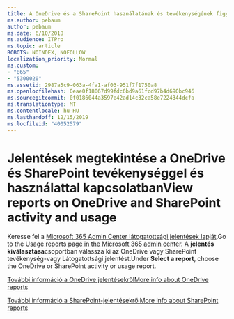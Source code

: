 ```yaml
---
title: A OneDrive és a SharePoint használatának és tevékenységének figyelése
ms.author: pebaum
author: pebaum
ms.date: 6/10/2018
ms.audience: ITPro
ms.topic: article
ROBOTS: NOINDEX, NOFOLLOW
localization_priority: Normal
ms.custom:
- "865"
- "5300020"
ms.assetid: 2987a5c9-063a-4fa1-af03-951f7f1750a8
ms.openlocfilehash: 0eae0f18067d99fdc6bd9a61fcd97b4d690bc946
ms.sourcegitcommit: 0f0186044a3597e42ad14c32ca58e7224344dcfa
ms.translationtype: MT
ms.contentlocale: hu-HU
ms.lasthandoff: 12/15/2019
ms.locfileid: "40052579"
---
```

# <a name="view-reports-on-onedrive-and-sharepoint-activity-and-usage"></a><span data-ttu-id="d1361-102">Jelentések megtekintése a OneDrive és SharePoint tevékenységgel és használattal kapcsolatban</span><span class="sxs-lookup"><span data-stu-id="d1361-102">View reports on OneDrive and SharePoint activity and usage</span></span>

<span data-ttu-id="d1361-103">Keresse fel a [Microsoft 365 Admin Center látogatottsági jelentések lapját](https://admin.microsoft.com/AdminPortal/Home).</span><span class="sxs-lookup"><span data-stu-id="d1361-103">Go to the [Usage reports page in the Microsoft 365 admin center](https://admin.microsoft.com/AdminPortal/Home).</span></span> <span data-ttu-id="d1361-104">A **jelentés kiválasztása**csoportban válassza ki az OneDrive vagy SharePoint tevékenység-vagy Látogatottsági jelentést.</span><span class="sxs-lookup"><span data-stu-id="d1361-104">Under **Select a report**, choose the OneDrive or SharePoint activity or usage report.</span></span>
  
[<span data-ttu-id="d1361-105">További információ a OneDrive jelentésekről</span><span class="sxs-lookup"><span data-stu-id="d1361-105">More info about OneDrive reports</span></span>](https://go.microsoft.com/fwlink/?linkid=875239)
  
[<span data-ttu-id="d1361-106">További információ a SharePoint-jelentésekről</span><span class="sxs-lookup"><span data-stu-id="d1361-106">More info about SharePoint reports</span></span>](https://go.microsoft.com/fwlink/?linkid=875240)
  